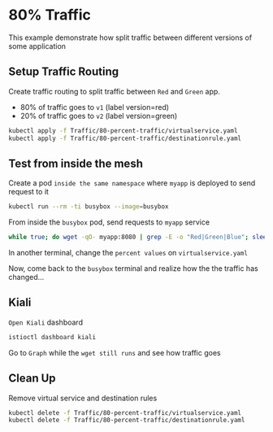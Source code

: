 # 80% Traffic
This example demonstrate how split traffic between different versions of some application


## Setup Traffic Routing

Create traffic routing to split traffic between `Red` and `Green` app.

- 80% of traffic goes to `v1` (label version=red)  
- 20% of traffic goes to `v2` (label version=green)  

```bash
kubectl apply -f Traffic/80-percent-traffic/virtualservice.yaml
kubectl apply -f Traffic/80-percent-traffic/destinationrule.yaml
```


## Test from inside the mesh

Create a pod `inside the same namespace` where `myapp` is deployed to send request to it
```bash
kubectl run --rm -ti busybox --image=busybox
```

From inside the `busybox` pod, send requests to `myapp` service
```bash
while true; do wget -qO- myapp:8080 | grep -E -o "Red|Green|Blue"; sleep 1; done;
```

In another terminal, change the `percent values` on `virtualservice.yaml`

Now, come back to the `busybox` terminal and realize how the the traffic has changed...


## Kiali

`Open Kiali` dashboard
```bash
istioctl dashboard kiali
```

Go to `Graph` while the `wget still runs` and see how traffic goes

## Clean Up
Remove virtual service and destination rules
```bash
kubectl delete -f Traffic/80-percent-traffic/virtualservice.yaml
kubectl delete -f Traffic/80-percent-traffic/destinationrule.yaml
```

